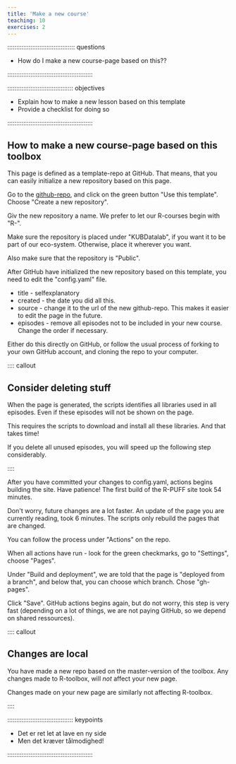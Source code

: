 ```yaml
---
title: 'Make a new course'
teaching: 10
exercises: 2
---
```


:::::::::::::::::::::::::::::::::::::: questions 

- How do I make a new course-page based on this??

::::::::::::::::::::::::::::::::::::::::::::::::

::::::::::::::::::::::::::::::::::::: objectives

- Explain how to make a new lesson based on this template
- Provide a checklist for doing so

::::::::::::::::::::::::::::::::::::::::::::::::

## How to make a new course-page based on this toolbox

This page is defined as a template-repo at GitHub. That means, that you
can easily initialize a new repository based on this page.

Go to the [github-repo](https://github.com/KUBDatalab/R-toolbox), and click on 
the green button "Use this template". Choose "Create a new repository".

Giv the new repository a name. We prefer to let our R-courses begin with "R-".

Make sure the repository is placed under "KUBDatalab", if you want it to be part
of our eco-system. Otherwise, place it wherever you want.

Also make sure that the repository is "Public".

After GitHub have initialized the new repository based on this template, you
need to edit the "config.yaml" file. 

* title - selfexplanatory
* created - the date you did all this.
* source - change it to the url of the new github-repo. This makes it easier to edit the page in the future.
* episodes - remove all episodes not to be included in your new course. Change the order if necessary.

Either do this directly on GitHub, or follow the usual process of forking to
your own GitHub account, and cloning the repo to your computer.

:::: callout
## Consider deleting stuff

When the page is generated, the scripts identifies all libraries used in all
episodes. Even if these episodes will not be shown on the page. 

This requires the scripts to download and install all these libraries. And that
takes time! 

If you delete all unused episodes, you will speed up the following step considerably.

::::

After you have committed your changes to config.yaml, actions begins building 
the site. Have patience! The first build of the R-PUFF site took 54 minutes.

Don't worry, future changes are a lot faster. An update of the page you are 
currently reading, took 6 minutes. The scripts only rebuild the pages that are
changed.

You can follow the process under "Actions" on the repo.

When all actions have run - look for the green checkmarks, go to "Settings",
choose "Pages".

Under "Build and deployment", we are told that the page is "deployed from a branch",
and below that, you can choose which branch. Chose "gh-pages".

Click "Save". GitHub actions begins again, but do not worry, this step is very 
fast (depending on a lot of things, we are not paying GitHub, so we depend on
shared ressources).


:::: callout

## Changes are local

You have made a new repo based on the master-version of the toolbox. Any changes
made to R-toolbox, will _not_ affect your new page. 

Changes made on your new page are similarly not affecting R-toolbox.

::::



::::::::::::::::::::::::::::::::::::: keypoints 

- Det er ret let at lave en ny side
- Men det kræver tålmodighed!


::::::::::::::::::::::::::::::::::::::::::::::::

